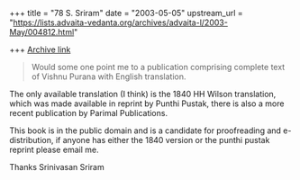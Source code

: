 +++
title = "78 S. Sriram"
date = "2003-05-05"
upstream_url = "https://lists.advaita-vedanta.org/archives/advaita-l/2003-May/004812.html"

+++
[Archive link](https://lists.advaita-vedanta.org/archives/advaita-l/2003-May/004812.html)

> Would some one point me to a publication comprising complete text of
Vishnu
> Purana with English translation.
>

The only available translation (I think) is the 1840 HH Wilson translation,
which was made available in reprint by Punthi Pustak, there is also a
more recent publication by Parimal Publications.

This book is in the public domain and is a candidate for proofreading and
e-distribution, if anyone has either the 1840 version or the punthi pustak
reprint please email me.

Thanks
Srinivasan Sriram

